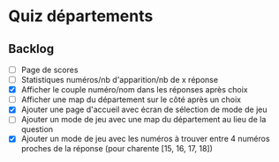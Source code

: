 # Quiz départements

## Backlog
- [ ] Page de scores
- [ ] Statistiques numéros/nb d'apparition/nb de x réponse
- [x] Afficher le couple numéro/nom dans les réponses après choix
- [ ] Afficher une map du département sur le côté après un choix
- [x] Ajouter une page d'accueil avec écran de sélection de mode de jeu
- [ ] Ajouter un mode de jeu avec une map du département au lieu de la question
- [x] Ajouter un mode de jeu avec les numéros à trouver entre 4 numéros proches de la réponse (pour charente [15, 16, 17, 18])